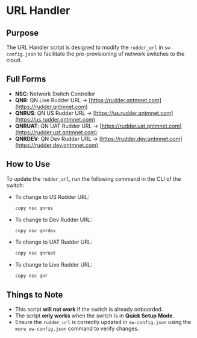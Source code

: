 # URL Handler

## Purpose
The URL Handler script is designed to modify the `rudder_url` in `sw-config.json` to facilitate the pre-provisioning of network switches to the cloud.

## Full Forms
- **NSC**: Network Switch Controller
- **QNR**: QN Live Rudder URL → [https://rudder.qntmnet.com](https://rudder.qntmnet.com)
- **QNRUS**: QN US Rudder URL → [https://us.rudder.qntmnet.com](https://us.rudder.qntmnet.com)
- **QNRUAT**: QN UAT Rudder URL → [https://rudder.uat.qntmnet.com](https://rudder.uat.qntmnet.com)
- **QNRDEV**: QN Dev Rudder URL → [https://rudder.dev.qntmnet.com](https://rudder.dev.qntmnet.com)

## How to Use
To update the `rudder_url`, run the following command in the CLI of the switch:

- To change to US Rudder URL:
  ```sh
  copy nsc qnrus
  ```
- To change to Dev Rudder URL:
  ```sh
  copy nsc qnrdev
  ```
- To change to UAT Rudder URL:
  ```sh
  copy nsc qnruat
  ```
- To change to Live Rudder URL:
  ```sh
  copy nsc qnr
  ```

## Things to Note
- This script **will not work** if the switch is already onboarded.
- The script **only works** when the switch is in **Quick Setup Mode**.
- Ensure the `rudder_url` is correctly updated in `sw-config.json` using the `more sw-config.json` command to verify changes.

